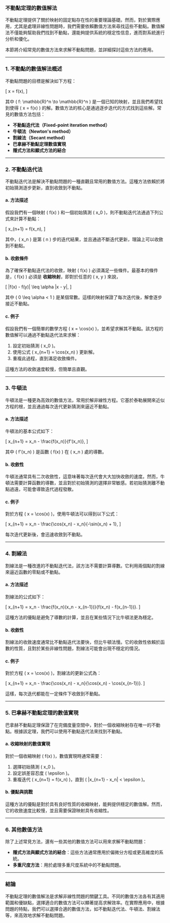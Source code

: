 ### **不動點定理的數值解法**

不動點定理提供了關於映射的固定點存在性的重要理論基礎。然而，對於實際應用，尤其是處理非線性問題時，我們需要依賴數值方法來尋找這些不動點。數值解法不僅能夠幫助我們找到不動點，還能夠提供系統的穩定性信息，進而對系統進行分析和優化。

本節將介紹常見的數值方法來求解不動點問題，並詳細探討這些方法的應用。

---

### **1. 不動點的數值解法概述**

不動點問題的目標是解決如下方程：

\[
x = f(x),
\]

其中 \( f: \mathbb{R}^n \to \mathbb{R}^n \) 是一個已知的映射，並且我們希望找到使得 \( x = f(x) \) 的解。數值方法的核心是通過逐步迭代的方式找到這些解。常見的數值方法包括：

-  **不動點迭代法（Fixed-point iteration method）**
-  **牛頓法（Newton's method）**
-  **割線法（Secant method）**
-  **巴拿赫不動點定理數值實現**
-  **隱式方法和顯式方法的結合**

---

### **2. 不動點迭代法**

不動點迭代法是解決不動點問題的一種直觀且常用的數值方法。這種方法依賴於將初始猜測逐步更新，直到收斂到不動點。

#### **a. 方法描述**

假設我們有一個映射 \( f(x) \) 和一個初始猜測 \( x_0 \)，則不動點迭代法通過下列公式來計算不動點：

\[
x_{n+1} = f(x_n),
\]

其中，\( x_n \) 是第 \( n \) 步的迭代結果，並且通過不斷迭代更新，理論上可以收斂到不動點。

#### **b. 收斂條件**

為了確保不動點迭代法的收斂，映射 \( f(x) \) 必須滿足一些條件。最基本的條件是，\( f(x) \) 必須是 **收縮映射**，即對於任意的 \( x, y \) 來說，

\[
\|f(x) - f(y)\| \leq \alpha \|x - y\|,
\]

其中 \( 0 \leq \alpha < 1 \) 是某個常數。這樣的映射保證了每次迭代後，解會逐步接近不動點。

#### **c. 例子**

假設我們有一個簡單的數學方程 \( x = \cos(x) \)，並希望求解其不動點。該方程的數值解可以通過不動點迭代法來求解：

1. 設定初始猜測 \( x_0 \)。
2. 使用公式 \( x_{n+1} = \cos(x_n) \) 更新解。
3. 重複此過程，直到滿足收斂條件。

這種方法的收斂速度較慢，但簡單且直觀。

---

### **3. 牛頓法**

牛頓法是一種更為高效的數值方法，常用於解非線性方程。它基於泰勒展開來近似方程的根，並且通過每次迭代更新猜測來逼近不動點。

#### **a. 方法描述**

牛頓法的基本公式如下：

\[
x_{n+1} = x_n - \frac{f(x_n)}{f'(x_n)},
\]

其中 \( f'(x_n) \) 是函數 \( f(x) \) 在 \( x_n \) 處的導數。

#### **b. 收斂性**

牛頓法通常具有二次收斂性，這意味著每次迭代會大大加快收斂的速度。然而，牛頓法需要計算函數的導數，並且對於初始猜測的選擇非常敏感。若初始猜測離不動點過遠，可能會導致迭代過程發散。

#### **c. 例子**

對於方程 \( x = \cos(x) \)，使用牛頓法可以得到以下公式：

\[
x_{n+1} = x_n - \frac{\cos(x_n) - x_n}{-\sin(x_n) + 1},
\]

每次迭代更新後，會迅速收斂到不動點。

---

### **4. 割線法**

割線法是一種改進的不動點迭代法，該方法不需要計算導數。它利用兩個點的割線來逼近函數的零點或不動點。

#### **a. 方法描述**

割線法的公式如下：

\[
x_{n+1} = x_n - \frac{f(x_n)(x_n - x_{n-1})}{f(x_n) - f(x_{n-1})}.
\]

這種方法的優點是避免了導數的計算，並且在某些情況下比牛頓法更為穩定。

#### **b. 收斂性**

割線法的收斂速度通常比不動點迭代法要快，但比牛頓法慢。它的收斂性依賴於函數的性質，且對於某些非線性問題，割線法可能會出現不穩定的情況。

#### **c. 例子**

對於方程 \( x = \cos(x) \)，割線法的更新公式為：

\[
x_{n+1} = x_n - \frac{\cos(x_n) - x_n}{\cos(x_n) - \cos(x_{n-1})}.
\]

這樣，每次迭代都能在一定條件下收斂到不動點。

---

### **5. 巴拿赫不動點定理的數值實現**

巴拿赫不動點定理保證了在完備度量空間中，對於一個收縮映射存在唯一的不動點。根據該定理，我們可以使用不動點迭代法來找到不動點。

#### **a. 收縮映射的數值實現**

對於一個收縮映射 \( f(x) \)，數值實現時通常需要：

1. 選擇初始猜測 \( x_0 \)。
2. 設定誤差容忍度 \( \epsilon \)。
3. 重複迭代 \( x_{n+1} = f(x_n) \)，直到 \( \|x_{n+1} - x_n\| < \epsilon \)。

#### **b. 優點與挑戰**

這種方法的優點是對於具有良好性質的收縮映射，能夠提供穩定的數值解。然而，它的收斂速度比較慢，並且需要保證映射具有收縮性。

---

### **6. 其他數值方法**

除了上述常見方法，還有一些其他的數值方法可以用來求解不動點問題：

- **隱式方法與顯式方法的結合**：這些方法通常應用於偏微分方程或更高維度的系統。
- **多重尺度方法**：用於處理多重尺度系統中的不動點問題。

---

### **結論**

不動點定理的數值解法是求解非線性問題的關鍵工具。不同的數值方法各有其適用範圍和優缺點，選擇適合的數值方法可以顯著提高求解效率。在實際應用中，根據問題的特點，我們可以選擇合適的數值方法，如不動點迭代法、牛頓法、割線法等，來高效地求解不動點問題。